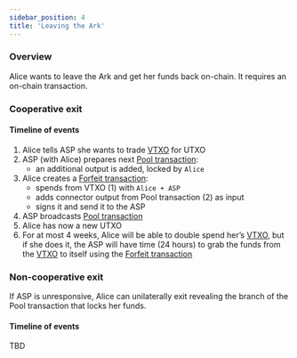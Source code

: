```yaml
---
sidebar_position: 4
title: 'Leaving the Ark'
---
```


### Overview

Alice wants to leave the Ark and get her funds back on-chain. It requires an on-chain transaction.

### Cooperative exit

#### Timeline of events

1. Alice tells ASP she wants to trade [VTXO](#vtxo) for UTXO
2. ASP (with Alice) prepares next [Pool transaction](#pool-transaction-aka-ark-transaction):
   - an additional output is added, locked by `Alice`
3. Alice creates a [Forfeit transaction](#forfeit-transaction-):
   - spends from VTXO (1) with `Alice + ASP`
   - adds connector output from Pool transaction (2) as input
   - signs it and send it to the ASP
4. ASP broadcasts [Pool transaction](#pool-transaction-aka-ark-transaction)
5. Alice has now a new UTXO
6. For at most 4 weeks, Alice will be able to double spend her’s [VTXO](#vtxo), but if she does it, the ASP will have time (24 hours) to grab the funds from the [VTXO](#vtxo) to itself using the [Forfeit transaction](#forfeit-transaction-)


### Non-cooperative exit

If ASP is unresponsive, Alice can unilaterally exit revealing the branch of the Pool transaction that locks her funds.

#### Timeline of events

TBD